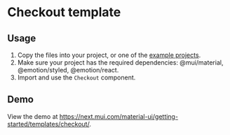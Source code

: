 # Checkout template

## Usage

<!-- #default-branch-switch -->

1. Copy the files into your project, or one of the [example projects](https://github.com/mui/material-ui/tree/next/examples).
2. Make sure your project has the required dependencies: @mui/material, @emotion/styled, @emotion/react.
3. Import and use the `Checkout` component.

## Demo

<!-- #default-branch-switch -->

View the demo at https://next.mui.com/material-ui/getting-started/templates/checkout/.
